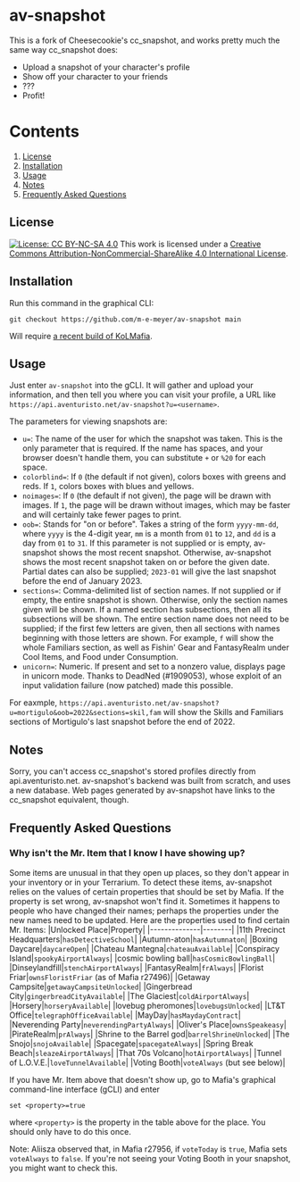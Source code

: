 # av-snapshot
This is a fork of Cheesecookie's cc_snapshot, and works pretty much the same way 
cc_snapshot does:
* Upload a snapshot of your character's profile
* Show off your character to your friends
* ???
* Profit!

# Contents
1. [License](#license)
2. [Installation](#installation)
3. [Usage](#usage)
4. [Notes](#notes)
5. [Frequently Asked Questions](#frequently-asked-questions)

## License
[![License: CC BY-NC-SA 4.0](https://licensebuttons.net/l/by-nc-sa/4.0/80x15.png)](https://creativecommons.org/licenses/by-nc-sa/4.0/)
This work is licensed under a [Creative Commons Attribution-NonCommercial-ShareAlike 4.0 International License](http://creativecommons.org/licenses/by-nc-sa/4.0/).

## Installation

Run this command in the graphical CLI:
```
git checkout https://github.com/m-e-meyer/av-snapshot main
```
Will require [a recent build of KoLMafia](http://builds.kolmafia.us/job/Kolmafia/lastSuccessfulBuild/).

## Usage

Just enter `av-snapshot` into the gCLI.  It will gather and upload your information, and then tell you where you can visit your profile, a URL like `https://api.aventuristo.net/av-snapshot?u=<username>`.

The parameters for viewing snapshots are:
* `u=`: The name of the user for which the snapshot was taken.  This is the only parameter that is required.  If the name has spaces, and your browser doesn't handle them, you can substitute `+` or `%20` for each space.
* `colorblind=`: If `0` (the default if not given), colors boxes with greens and reds.  If `1`, colors boxes with blues and yellows.
* `noimages=`: If `0` (the default if not given), the page will be drawn with images.  If `1`, the page will be drawn without images, which may be faster and will certainly take fewer pages to print. 
* `oob=`: Stands for "on or before".  Takes a string of the form `yyyy-mm-dd`, where `yyyy` is the 4-digit year, `mm` is a month from `01` to `12`, and `dd` is a day from `01` to `31`.  If this parameter is not supplied or is empty, av-snapshot shows the most recent snapshot.  Otherwise, av-snapshot shows the most recent snapshot taken on or before the given date.  Partial dates can also be supplied; `2023-01` will give the last snapshot before the end of January 2023.
* `sections=`: Comma-delimited list of section names.  If not supplied or if empty, the entire snapshot is shown.  Otherwise, only the section names given will be shown.  If a named section has subsections, then all its subsections will be shown.  The entire section name does not need to be supplied; if the first few letters are given, then all sections with names beginning with those letters are shown.  For example, `f` will show the whole Familiars section, as well as Fishin' Gear and FantasyRealm under Cool Items, and Food under Consumption.
* `unicorn=`: Numeric.  If present and set to a nonzero value, displays page in unicorn mode.  Thanks to DeadNed 
(#1909053), whose exploit of an input validation failure (now patched) made this possible.

For eaxmple, `https://api.aventuristo.net/av-snapshot?u=mortigulo&oob=2022&sections=skil,fam` will show the Skills and Familiars sections of Mortigulo's last snapshot before the end of 2022.

## Notes
Sorry, you can't access cc_snapshot's stored profiles directly from api.aventuristo.net.  av-snapshot's backend was built from scratch, and uses a new database.  Web pages generated by av-snapshot have links to the cc_snapshot equivalent, though.

## Frequently Asked Questions

### Why isn't the Mr. Item that I know I have showing up?
Some items are unusual in that they open up places, so they don't appear in your inventory or in your Terrarium.  To detect these items, av-snapshot relies on the values of certain properties that should be set by Mafia.  If the property is set wrong, av-snapshot won't find it.  Sometimes it happens to people who have changed their names; perhaps the properties under the new names need to be updated.  Here are the properties used to find certain Mr. Items:
|Unlocked Place|Property|
|--------------|--------|
|11th Precinct Headquarters|`hasDetectiveSchool`|
|Autumn-aton|`hasAutumnaton`|
|Boxing Daycare|`daycareOpen`|
|Chateau Mantegna|`chateauAvailable`|
|Conspiracy Island|`spookyAirportAlways`|
|cosmic bowling ball|`hasCosmicBowlingBall`|
|Dinseylandfill|`stenchAirportAlways`|
|FantasyRealm|`frAlways`|
|Florist Friar|`ownsFloristFriar` (as of Mafia r27496)|
|Getaway Campsite|`getawayCampsiteUnlocked`|
|Gingerbread City|`gingerbreadCityAvailable`|
|The Glaciest|`coldAirportAlways`|
|Horsery|`horseryAvailable`|
|lovebug pheromones|`lovebugsUnlocked`|
|LT&T Office|`telegraphOfficeAvailable`|
|MayDay|`hasMaydayContract`|
|Neverending Party|`neverendingPartyAlways`|
|Oliver's Place|`ownsSpeakeasy`|
|PirateRealm|`prAlways`|
|Shrine to the Barrel god|`barrelShrineUnlocked`|
|The Snojo|`snojoAvailable`|
|Spacegate|`spacegateAlways`|
|Spring Break Beach|`sleazeAirportAlways`|
|That 70s Volcano|`hotAirportAlways`|
|Tunnel of L.O.V.E.|`loveTunnelAvailable`|
|Voting Booth|`voteAlways` (but see below)|

If you have Mr. Item above that doesn't show up, go to Mafia's graphical command-line interface (gCLI) and enter
```
set <property>=true
```
where `<property>` is the property in the table above for the place.  You should only have to do this once.

Note: Aliisza observed that, in Mafia r27956, if `voteToday` is `true`, Mafia sets `voteAlways` to `false`.  If you're not seeing your Voting Booth in your snapshot, you might want to check this.
